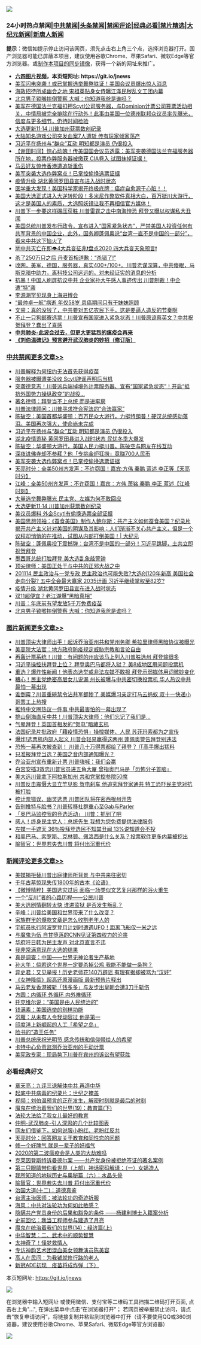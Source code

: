 ![](https://raw.githubusercontent.com/fqnews/bnews/master/64photo/fqnews-qr.jpg)

<div id="tt">
<h3>24小时热点禁闻|<a href="#%E4%B8%AD%E5%85%B1%E7%A6%81%E9%97%BB%E6%9B%B4%E5%A4%9A%E6%96%87%E7%AB%A0">中共禁闻</a>|<a href="#%E5%9B%BE%E7%89%87%E6%96%B0%E9%97%BB%E6%9B%B4%E5%A4%9A%E6%96%87%E7%AB%A0">头条禁闻</a>|<a href="#%E6%96%B0%E9%97%BB%E8%AF%84%E8%AE%BA%E6%9B%B4%E5%A4%9A%E6%96%87%E7%AB%A0">禁闻评论|<a href="#%E5%BF%85%E7%9C%8B%E7%BB%8F%E5%85%B8%E5%A5%BD%E6%96%87">经典必看|<a href="/video.md#%E7%A6%81%E7%89%87%E7%B2%BE%E9%80%89">禁片精选</a>|<a href="https://github.com/fqnews/djy/blob/master/gb/nf1351518.md#1">大纪元新闻</a>|<a href="https://github.com/fqnews/ntdtv/blob/master/gb/prog204.md#1">新唐人新闻</a></h3>
<div><b>提示：</b>微信如提示停止访问该网页，须先点击右上角三个点，选择浏览器打开。国产浏览器可能已屏蔽本项目，建议使用谷歌Chrome、苹果Safari、微软Edge等官方浏览器。或<a href="https://github.com/fqnews/bnews/blob/master/%E5%88%B6%E4%BD%9Cgit%E7%A6%81%E9%97%BB%E9%95%9C%E5%83%8F.md">制作本项目的同步镜像</a>，获得一个新的网址来推广。</div>
<ul>
<li><b><a href="http://d1.bdrive.tk/64.mp4" target="_blank">六四图片视频</a>，本页短网址: https://git.io/jnews</b></li>
<li><a href="/cnnews/20201114/1430948.md">美军闪电突袭！或已掌握选举舞弊铁证！美国会议员爆出惊人消息</a></li>
<li><a href="/cnnews/20201114/1430995.md">海政招待所成幽会之地 宋祖英贴身女侍曝江泽民秽乱文工团内幕</a></li>
<li><a href="/cbnews/20201114/1430924.md">北京男子锁喉摔倒警察 大喊：你知道我爸是谁吗？</a></li>
<li><a href="/bannedvideo/20201114/1430969.md">美军在德国法兰克福扣押Scytl公司服务器，与Dominion计票公司篡票活动相关，中情局被完全排除在行动外！此事由美国一位德州联邦众议员率先曝光，信度与更多细节，仍待时间检验</a></li>
<li><a href="/cbnews/20201114/1431108.md">大选更新11·14 川普加州获票数创纪录</a></li>
<li><a href="/comments/20201114/1430983.md">大陆知名游戏公司突发血案7人遭斩 传有玩家倾家荡产</a></li>
<li><a href="/cbnews/20201115/1431205.md">习近平在扬州与“群众”互动 明知都是演员 仍很投入</a></li>
<li><a href="/bannedvideo/20201114/1431019.md">【谢田时间】惊心动魄！传美国国会议员透露：美军突袭德国法兰克福服务器所在地，投票作弊服务器被缴获 CIA卷入 试图抹掉证据！</a></li>
<li><a href="/cnnews/hknews/20201114/1430987.md">马云好友惊传香港遭追斩重伤</a></li>
<li><a href="/cbnews/20201114/1431132.md">美军突袭大选作弊窝点！已掌控偷换选票证据</a></li>
<li><a href="/cbnews/20201114/1430967.md">疫情升级 湖北黄冈罗田县宣布进入战时状态</a></li>
<li><a href="/comments/20201115/1431139.md">医学重大发现！美国科学家揭开终极底牌：癌症自愈源于心脏！！</a></li>
<li><a href="/bannedvideo/20201115/1431226.md">美国大选正式进入大逆转阶段！多米尼作弊软件真相大白，百万挺川大游行，这才是美国人的素质，大选照妖镜让我不再相信官方媒体！</a></li>
<li><a href="/cnnews/20201115/1431174.md">川普下一步要这样碾压获胜 川普雷霆之击中南海惶恐 拜登又曝以权谋私大丑闻</a></li>
<li><a href="/bannedvideo/20201114/1431092.md">美国总统川普发布行政令，宣布进入“国家紧急状态”，严禁美国人投资任何有共军背景的中国企业，此外，国务卿蓬佩奥说“台湾一直不是中国的一部分”，看来中共这下恼火了</a></li>
<li><a href="/bannedvideo/20201114/1430988.md">🈲中共灭亡在即👁️4大兵变征兆❗盘点2020 四大兵变天象预言❗</a></li>
<li><a href="/funmedia/20201114/1431029.md">杀了250万只之后 丹麦首相道歉：“杀错了!”</a></li>
<li><a href="/bannedvideo/20201115/1431154.md">收网，美军，德国，服务器，真实400+/100+。川普老谋深算，中共傻眼，马斯克暗中助力，离科技公司远远的。对未经证实的消息的分析</a></li>
<li><a href="/cnnews/20201114/1431031.md">抗暴！中国人刷屏抗议中共 企业家孙大午感人事迹传出 川普制裁！中企遭“特”袭</a></li>
<li><a href="/cnnews/20201115/1431206.md">李源潮罕见现身上海进博会</a></li>
<li><a href="/yule/20201115/1431190.md">“最帅卓一航”病逝 年仅58岁 患癌期间只有干妹妹照顾</a></li>
<li><a href="/bannedvideo/20201114/1430977.md">文睿：真的没钱了，中共要对五亿农民下手，这是要逼人造反的节奏啊</a></li>
<li><a href="/bannedvideo/20201114/1430946.md">不止一只狗邮寄选票！川普宣布国家进入紧急状态！川普原谅蔡英文？中共祝贺拜登？蠢出了喜感</a></li>
<li><b><a href="/comments/20200211/1275071.md" target="_blank">中共肺炎-此波会过去，但更大更猛烈的瘟疫会再来</a></b></li>
<li><b><a href="/comments/20200207/1272816.md" target="_blank">《刘伯温碑记》预言避开武汉肺炎的妙招（修订版）</a></b></li>
</ul>
</div>

<div class="catlist">
<h3><a href="/cbnews/" target="_blank">中共禁闻</a><span><a href="/cbnews/" target="_blank" rel="nofollow">更多文章>></a></span></h3>
<ul>
<li><a href="/cbnews/20201115/1431360.md" target="_blank">川普解释为何纽约无法首先获得疫苗</a></li>
<li><a href="/cbnews/20201115/1431061.md" target="_blank">服务器被曝遭美没收 Scytl辟谣声明后当机</a></li>
<li><a href="/cbnews/20201115/1431161.md" target="_blank">突袭德意志！川普派兵端掉境外计票服务器、宣布“国家紧急状态”！开启“抵抗外国势力操纵政变”的战役…</a></li>
<li><a href="/cbnews/20201115/1431173.md" target="_blank">著名律师：拜登当不上总统 而是进牢房</a></li>
<li><a href="/cbnews/20201115/1431251.md" target="_blank">川普法律顾问：川普寻求符合宪法的“合法赢家”</a></li>
<li><a href="/cbnews/20201115/1431227.md" target="_blank">陈破空：美国首都华盛顿：百万民众大游行，力挺特朗普！硬汉总统感动落泪。美国再次强大，使命尚未完成</a></li>
<li><a href="/cbnews/20201115/1431205.md" target="_blank">习近平在扬州与“群众”互动 明知都是演员 仍很投入</a></li>
<li><a href="/cbnews/20201115/1431204.md" target="_blank">湖北疫情诡秘 黄冈罗田县进入战时状态 民忧冬季大爆发</a></li>
<li><a href="/cbnews/20201115/1431172.md" target="_blank">陈破空：华盛顿大游行，美国人民力挺川普。陈破空与网友在线互动</a></li>
<li><a href="/cbnews/20201115/1431166.md" target="_blank">深夜进佛寺却不参拜？他「专挑金炉狂捞」竟赚700人民币</a></li>
<li><a href="/cbnews/20201114/1431132.md" target="_blank">美军突袭大选作弊窝点！已掌控偷换选票证据</a></li>
<li><a href="/cbnews/20201114/1431125.md" target="_blank">天亮时分：全美50州齐发声：不许窃国！嘉宾:方伟 秦鹏 蓝述 李正等【天亮时分】</a></li>
<li><a href="/cbnews/20201114/1431124.md" target="_blank">江峰：全美50州齐发声：不许窃国！嘉宾：方伟 萧铭 秦鹏 李正 蓝述【江峰时刻】</a></li>
<li><a href="/cbnews/20201114/1431119.md" target="_blank">大量选举舞弊曝光 民主党、左媒为何不敢回应</a></li>
<li><a href="/cbnews/20201114/1431108.md" target="_blank">大选更新11·14 川普加州获票数创纪录</a></li>
<li><a href="/cbnews/20201114/1431098.md" target="_blank">美议员爆料 外企Scytl有偷换选票全部证据</a></li>
<li><a href="/cbnews/20201114/1431059.md" target="_blank">美国思想领袖：《蚕食美国》制作人鲍尔斯：共产主义如何蚕食美国？纪录片揭开共产主义针对美国的阴谋及其影响；人们渐渐不关心共产主义，但是一个议程却悄悄的在推动，试图从内部打倒美国！| 大纪元</a></li>
<li><a href="/cbnews/20201114/1431058.md" target="_blank">陈破空：蓬佩奥投下震撼弹：台湾不是中国的一部分！习近平跳脚，土共立即祝贺拜登</a></li>
<li><a href="/cbnews/20201114/1430990.md" target="_blank">墨西哥总统打脸拜登 美大选乱象敲警钟</a></li>
<li><a href="/cbnews/20201114/1431040.md" target="_blank">顶尖律师：美国正处于与中共的正邪大战之中</a></li>
<li><a href="/cbnews/20201114/1431038.md" target="_blank">201114  民主政治与一党专政 民主政治也可能失败?大选创120年新高  美国社会走向分裂?  五中全会最大赢家 2035计画 习近平继续掌权至82岁?</a></li>
<li><a href="/cbnews/20201114/1430967.md" target="_blank">疫情升级 湖北黄冈罗田县宣布进入战时状态</a></li>
<li><a href="/cbnews/20201114/1430947.md" target="_blank">双11超便宜？老江湖爆“黑暗真相”</a></li>
<li><a href="/cbnews/20201114/1430927.md" target="_blank">川普：年底前有望发放5千万免费疫苗</a></li>
<li><a href="/cbnews/20201114/1430924.md" target="_blank">北京男子锁喉摔倒警察 大喊：你知道我爸是谁吗？</a></li>

</ul>
</div>
<div class="catlist">
<h3><a href="/topimagenews/" target="_blank">图片新闻</a><span><a href="/topimagenews/" target="_blank" rel="nofollow">更多文章>></a></span></h3>
<ul>
<li><a href="/topimagenews/20201115/1431326.md" target="_blank">川普顶尖大律师出手！起诉乔治亚州共和党州务卿 希拉里律师黑暗协议被曝光</a></li>
<li><a href="/topimagenews/20201114/1430848.md" target="_blank">美高院大法官：地方政府防疫规定威胁宗教和言论自由</a></li>
<li><a href="/topimagenews/20201114/1430701.md" target="_blank">再轰计票系统！川普：有问题的州应该马上列入川普胜选州 拜登输很多</a></li>
<li><a href="/topimagenews/20201114/1430698.md" target="_blank">习近平操控扶拜登上位？ 拜登奥巴马都将入狱？ 美8成地区用问题投票机</a></li>
<li><a href="/topimagenews/20201114/1430644.md" target="_blank">重选？爆炸性新闻！他表态选举或非法左媒不敢报 拜登示弱媒体用词微妙变化</a></li>
<li><a href="/topimagenews/20201113/1430598.md" target="_blank">糟心！民主党绝密高层女儿说漏 州长被曝与中共密切换投票机 华人热议中共最怕一幕出现</a></li>
<li><a href="/topimagenews/20201113/1430541.md" target="_blank">谁倒霉？川普重磅禁令沾共军都惨了 美媒爆习亲定打马云蚂蚁 双十一快递小哥罢工上热搜</a></li>
<li><a href="/topimagenews/20201113/1430441.md" target="_blank">推特中文圈热议一件事 中共最害怕的一幕出现了</a></li>
<li><a href="/topimagenews/20201113/1430394.md" target="_blank">排山倒海直斥中共！川普顶尖大律师：他们忘记了我们是…</a></li>
<li><a href="/topimagenews/20201113/1430333.md" target="_blank">气晕拜登！英国首相发的“贺电”暗藏玄机</a></li>
<li><a href="/topimagenews/20201113/1430168.md" target="_blank">法国纪录片批政府「藉疫情恐惧」操控媒体、人民 苏菲玛索都为之宣传</a></li>
<li><a href="/topimagenews/20201113/1430141.md" target="_blank">爆炸!选票机内部人起义 川普会轻易赢得这两州 蓬佩奥警告拜登别违法</a></li>
<li><a href="/topimagenews/20201112/1429876.md" target="_blank">恐怖一幕再次被查到！ 川普几十万得票都给了拜登？ IT高手爆出猛料</a></li>
<li><a href="/topimagenews/20201112/1429825.md" target="_blank">只准报拜登当选？美国之音内部通知曝光？</a></li>
<li><a href="/topimagenews/20201112/1429780.md" target="_blank">乔治亚州宣布重新计票 川普嗨喊：我们会赢</a></li>
<li><a href="/topimagenews/20201112/1429686.md" target="_blank">白宫安插3效忠川普官员进五角大厦 曾指奥巴马是「恐怖分子首脑」</a></li>
<li><a href="/topimagenews/20201112/1429672.md" target="_blank">美大选川普拿下阿拉斯加州 共和党掌控参院50席</a></li>
<li><a href="/topimagenews/20201112/1429644.md" target="_blank">川普反击震慑大显立竿见影 贺电刹车 他追究拜登家通共 特工恐吓民主党对抗被打脸</a></li>
<li><a href="/topimagenews/20201112/1429633.md" target="_blank">控计票错误、幽灵选票 川普团队将在密西根州开告</a></li>
<li><a href="/topimagenews/20201112/1429619.md" target="_blank">告别推特与脸书？川普转移社群重心至Gab与Parler</a></li>
<li><a href="/topimagenews/20201112/1429618.md" target="_blank">「奥巴马监控我的竞选活动」 川普：抓到了吧</a></li>
<li><a href="/topimagenews/20201111/1429360.md" target="_blank">感人！终身民主党人：总统先生 我想为您免费提供法律服务</a></li>
<li><a href="/topimagenews/20201111/1429359.md" target="_blank">左媒一手遮天 36％投拜登选民不知其丑闻 13%说知道会不投</a></li>
<li><a href="/topimagenews/20201111/1429226.md" target="_blank">和奥巴马、索罗斯、克林顿、佩洛西是什么关系？投票软件更多内幕被挖出</a></li>
<li><a href="/comments/20201111/1429066.md" target="_blank">喻智官：世界若失去川普 将付出沉重代价</a></li>

</ul>
</div>
<div class="catlist">
<h3><a href="/comments/" target="_blank">新闻评论</a><span><a href="/comments/" target="_blank" rel="nofollow">更多文章>></a></span></h3>
<ul>
<li><a href="/comments/20201115/1431366.md" target="_blank">美媒揭拒替川普出庭律师所背景 与中共来往密切</a></li>
<li><a href="/comments/20201115/1431358.md" target="_blank">千年古墓惊现失传1800年的古本《论语》</a></li>
<li><a href="/comments/20201115/1431346.md" target="_blank">【微博精粹】美国选灾过后 面临一场类似文艺复兴那样的浴火重生</a></li>
<li><a href="/comments/20201115/1431345.md" target="_blank">一个“反川”者的心路历程——公民川普</a></li>
<li><a href="/comments/20201115/1431344.md" target="_blank">美大选剧情翻转太快 谁进监狱 是否发生叛乱？</a></li>
<li><a href="/comments/20201115/1431343.md" target="_blank">辛峰：川普给美国和世界带来了什么改变？</a></li>
<li><a href="/comments/20201115/1431342.md" target="_blank">家族群里的爆款文章是怎么收割老年人的</a></li>
<li><a href="/comments/20201115/1431333.md" target="_blank">宇航员执行阿波罗登月计划时遭遇UFO！距离飞船仅一米之远</a></li>
<li><a href="/comments/20201115/1431330.md" target="_blank">与魔鬼为伍 自甘堕落的CNN见证第四权力的沦丧</a></li>
<li><a href="/comments/20201115/1431321.md" target="_blank">华府吁日韩为民主发声 对北京直言不讳</a></li>
<li><a href="/comments/20201115/1431314.md" target="_blank">我非常满意现在大选的结果</a></li>
<li><a href="/comments/20201115/1431313.md" target="_blank">真是调查：中国——世界无神论者生产基地</a></li>
<li><a href="/comments/20201115/1431312.md" target="_blank">孙大午：倘若这个世界一定要杀掉公鸡 我能不能做一条狗？</a></li>
<li><a href="/comments/20201115/1431311.md" target="_blank">异史君：又见举报！历史老师花140万辟谣 有理有据却被骂为“汉奸”</a></li>
<li><a href="/comments/20201115/1431300.md" target="_blank">《女神降临》超高还原漫画版 最新预告片释出</a></li>
<li><a href="/comments/20201115/1431292.md" target="_blank">马云老友香港被斩「钱多多」与友步出皇朝会遭3刀手斩伤</a></li>
<li><a href="/comments/20201115/1431291.md" target="_blank">方圆：内循环 外循环 内外难循环</a></li>
<li><a href="/comments/20201115/1431266.md" target="_blank">托克维尔说：“美国是由人民统治的”</a></li>
<li><a href="/comments/20201115/1431265.md" target="_blank">钱满素：美国选举的别样功能</a></li>
<li><a href="/comments/20201115/1431264.md" target="_blank">沉雁：从未有人令我动容过 他是第一</a></li>
<li><a href="/comments/20201115/1431249.md" target="_blank">印度洋上新崛起的人工「希望之岛」</a></li>
<li><a href="/comments/20201115/1431243.md" target="_blank">脸书的“造王任务”</a></li>
<li><a href="/comments/20201115/1431242.md" target="_blank">川普总统庆祝光明节 感念传统和信仰带给人的希望</a></li>
<li><a href="/comments/20201115/1431241.md" target="_blank">卡特中心负责监测乔治亚州的手动计票</a></li>
<li><a href="/comments/20201115/1431232.md" target="_blank">美宪政专家：现局势下川普在宾州的诉讼有望获胜</a></li>

</ul>
</div>

<div class="catlist">
<h3>必看经典好文</h3>
<ul>
<li><a href="/comments/20131119/1029445.md" target="_blank">章天亮：九评三退解体中共 再造中华</a></li>
<li><a href="/comments/20200702/1354076.md" target="_blank">起底中共病毒的纪录片：世纪之掩盖</a></li>
<li><a href="/comments/20200628/1351782.md" target="_blank">视频：刘伯温预言的正在发生，解密时刻就是最后的时刻</a></li>
<li><a href="/comments/20180716/972458.md" target="_blank">魔鬼在统治着我们的世界(19)：教育篇(下)</a></li>
<li><a href="/cbnews/20200516/1329218.md" target="_blank">法轮大法给了我女儿最好的教育</a></li>
<li><a href="/comments/20200620/1347687.md" target="_blank">仲明-武汉肺炎-引人深思的几个比较图表</a></li>
<li><a href="/comments/20200712/1359630.md" target="_blank">网友们借鉴下，如何说服小粉红、老粉红反共</a></li>
<li><a href="/cbnews/20200916/1397196.md" target="_blank">天亮时分：回答网友关于教育和同性恋的问题</a></li>
<li><a href="/funmedia/20200713/1359909.md" target="_blank">修一个好脾气 就是一辈子的好福气</a></li>
<li><a href="/comments/20200712/1359432.md" target="_blank">2020的第二波瘟疫会是人类的大劫难吗</a></li>
<li><a href="/comments/20201010/1411225.md" target="_blank">克莱因登斯特诉曼德尔案 ——共产党身份被拒绝签证的著名案例</a></li>
<li><a href="/comments/20200426/1319648.md" target="_blank">第三只眼睛带你看世界（上部）神话密码解译：（一）女娲造人</a></li>
<li><a href="/cbnews/20171115/856086.md" target="_blank">我所知道的地球历史与奥秘篇（六）：水晶头骨</a></li>
<li><a href="/comments/20201111/1429066.md" target="_blank">喻智官：世界若失去川普 将付出沉重代价</a></li>
<li><a href="/cbnews/20180318/916241.md" target="_blank">治国大道(十二)：道德真鉴</a></li>
<li><a href="/comments/20200801/1373219.md" target="_blank">台湾主治医师：被法轮功的奇迹折服</a></li>
<li><a href="/comments/20191218/1228234.md" target="_blank">海风：中共对法轮功为何如此敏感？</a></li>
<li><a href="/comments/20201010/1411228.md" target="_blank">隐瞒共产党员身份的后果和豁免的条件 ——杨建利博士入籍案分析</a></li>
<li><a href="/aomi/history/20141104/323033.md" target="_blank">史前回忆：我当工程师参与建造了月亮</a></li>
<li><a href="/topimagenews/20180605/953415.md" target="_blank">魔鬼在统治着我们的世界(14)：经济篇(上)</a></li>
<li><a href="/comments/20200605/783249.md" target="_blank">中华智慧：二、武术中的顺势智慧</a></li>
<li><a href="/ccpdope/20200907/1392129.md" target="_blank">太神奇了！怪梦救情人</a></li>
<li><a href="/topimagenews/20180404/923380.md" target="_blank">专访神韵艺术团混血美女领舞演员陈美容</a></li>
<li><a href="/tculture/20121023/72121.md" target="_blank">高人在民间：为我铺就修行路的老人</a></li>
<li><a href="/headline/20200908/1392940.md" target="_blank">新冠ADE初现　疫苗将成炸弹（下）</a></li>

</ul>
</div>

本页短网址: https://git.io/jnews

![](https://raw.githubusercontent.com/fqnews/bnews/master/64photo/fqnews-qr.jpg)

在浏览器中输入短网址 或使用微信、支付宝等二维码工具扫描二维码打开页面, 点击右上角"...", 在弹出菜单中点击“在浏览器打开”； 若网页被举报禁止访问，请点击“恢复申请访问”，将链接复制并粘贴到浏览器中打开（请不要使用QQ或360浏览器，建议使用谷歌Chrome、苹果Safari、微软Edge等官方浏览器）

![](https://raw.githubusercontent.com/fqnews/bnews/master/64photo/wx.jpg)